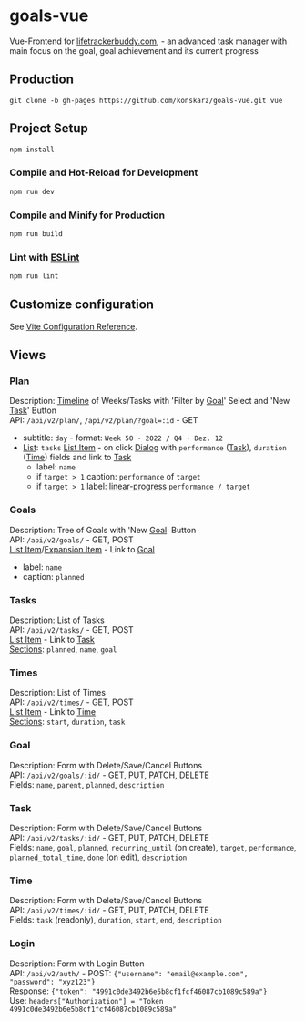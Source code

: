 # goals-vue

Vue-Frontend for [lifetrackerbuddy.com](https://lifetrackerbuddy.com/), - an advanced task manager with main focus on the goal, goal achievement and its current progress

## Production

```
git clone -b gh-pages https://github.com/konskarz/goals-vue.git vue
```

## Project Setup

```sh
npm install
```

### Compile and Hot-Reload for Development

```sh
npm run dev
```

### Compile and Minify for Production

```sh
npm run build
```

### Lint with [ESLint](https://eslint.org/)

```sh
npm run lint
```

## Customize configuration

See [Vite Configuration Reference](https://vitejs.dev/config/).

## Views

### Plan

Description: [Timeline](https://quasar.dev/vue-components/timeline) of Weeks/Tasks with 'Filter by [Goal](#goal)' Select and 'New [Task](#task)' Button\
API: `/api/v2/plan/`, `/api/v2/plan/?goal=:id` - GET

- subtitle: `day` - format: `Week 50 · 2022 / Q4 · Dez. 12`
- [List](https://quasar.dev/vue-components/list-and-list-items): `tasks`
  [List Item](https://quasar.dev/vue-components/list-and-list-items) - on click [Dialog](https://quasar.dev/quasar-plugins/dialog) with `performance` ([Task](#task)), `duration` ([Time](#time)) fields and link to [Task](#task)
  - label: `name`
  - if `target > 1` caption: `performance` of `target`
  - if `target > 1` label: [linear-progress](https://quasar.dev/vue-components/linear-progress) `performance / target`

### Goals

Description: Tree of Goals with 'New [Goal](#goal)' Button\
API: `/api/v2/goals/` - GET, POST\
[List Item](https://quasar.dev/vue-components/list-and-list-items)/[Expansion Item](https://quasar.dev/vue-components/expansion-item) - Link to [Goal](#goal)

- label: `name`
- caption: `planned`

### Tasks

Description: List of Tasks\
API: `/api/v2/tasks/` - GET, POST\
[List Item](https://quasar.dev/vue-components/list-and-list-items) - Link to [Task](#task)\
[Sections](https://quasar.dev/vue-components/list-and-list-items#qitemsection-api): `planned`, `name`, `goal`

### Times

Description: List of Times\
API: `/api/v2/times/` - GET, POST\
[List Item](https://quasar.dev/vue-components/list-and-list-items) - Link to [Time](#time)\
[Sections](https://quasar.dev/vue-components/list-and-list-items#qitemsection-api): `start`, `duration`, `task`

### Goal

Description: Form with Delete/Save/Cancel Buttons\
API: `/api/v2/goals/:id/` - GET, PUT, PATCH, DELETE\
Fields: `name`, `parent`, `planned`, `description`

### Task

Description: Form with Delete/Save/Cancel Buttons\
API: `/api/v2/tasks/:id/` - GET, PUT, PATCH, DELETE\
Fields: `name`, `goal`, `planned`, `recurring_until` (on create), `target`, `performance`, `planned_total_time`, `done` (on edit), `description`

### Time

Description: Form with Delete/Save/Cancel Buttons\
API: `/api/v2/times/:id/` - GET, PUT, PATCH, DELETE\
Fields: `task` (readonly), `duration`, `start`, `end`, `description`

### Login

Description: Form with Login Button\
API: `/api/v2/auth/` - POST: `{"username": "email@example.com", "password": "xyz123"}`\
Response: `{"token": "4991c0de3492b6e5b8cf1fcf46087cb1089c589a"}`\
Use: `headers["Authorization"] = "Token 4991c0de3492b6e5b8cf1fcf46087cb1089c589a"`
